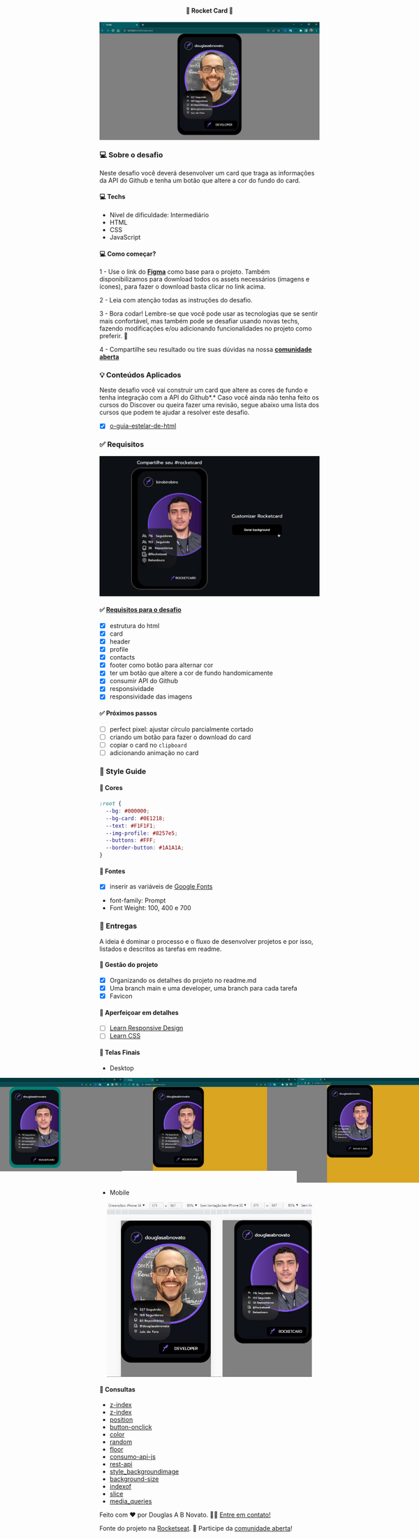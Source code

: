 <h4 align="center"> 
	🚧 Rocket Card 🚀
</h4>

<p align="center" style="display: flex; align-items: flex-start; justify-content: center;">
  <img alt="rocket card" title="#rocket-card" src="./.github/desktop-5.jpg">
</p>    

### 💻 Sobre o desafio 

Neste desafio você deverá desenvolver um card que traga as informações da API do Github e tenha um botão que altere a cor do fundo do card.

#### 💻 Techs

- Nível de dificuldade: Intermediário
- HTML
- CSS
- JavaScript

#### 💻 Como começar? 

1 - Use o link do **[Figma](https://www.figma.com/file/xszb6WTlwCXWqE5jg4q2SO/DD-Rocketcard/duplicate)**   como base para o projeto. Também disponibilizamos para download todos os assets necessários (imagens e ícones), para fazer o download basta clicar no link acima.  

2 - Leia com atenção todas as instruções do desafio.

3 - Bora codar! Lembre-se que você pode usar as tecnologias que se sentir mais confortável, mas também pode se desafiar usando novas techs, fazendo modificações e/ou adicionando funcionalidades no projeto como preferir. 🚀

4 - Compartilhe seu resultado ou tire suas dúvidas na nossa [**comunidade aberta**](https://discord.gg/bacwY2gDCF)  

### 💡 Conteúdos Aplicados

Neste desafio você vai construir um card que altere as cores de fundo e tenha integração com a API do Github*.* Caso você ainda não tenha feito os cursos do Discover ou queira fazer uma revisão, segue abaixo uma lista dos cursos que podem te ajudar a resolver este desafio.

- [x] [o-guia-estelar-de-html](https://app.rocketseat.com.br/discover/course/o-guia-estelar-de-html)

### ✅ **Requisitos**

![preview.gif](./.github/preview.gif) 

#### ✅ [Requisitos para o desafio](https://efficient-sloth-d85.notion.site/Desafio-Rocketcard-0d3572ef941f4a88889191773fe61c44#a37db0b5c5fa456fad709625adb06dd1)
 
- [x] estrutura do html
- [x] card
- [x] header
- [x] profile
- [x] contacts
- [x] footer como botão para alternar cor
- [x] ter um botão que altere a cor de fundo handomicamente 
- [x] consumir API do Github 
- [x] responsividade
- [x] responsividade das imagens 

#### ✅ Próximos passos

- [ ] perfect pixel: ajustar círculo parcialmente cortado
- [ ] criando um botão para fazer o download do card 
- [ ] copiar o card no `clipboard` 
- [ ] adicionando animação no card 

### 🎨 Style Guide

#### 🎨 Cores
 
```css
:root {
  --bg: #000000;
  --bg-card: #0E1218;
  --text: #F1F1F1;
  --img-profile: #8257e5;
  --buttons: #FFF;
  --border-button: #1A1A1A;
}
```

#### 🎨 Fontes

- [x] inserir as variáveis de [Google Fonts](https://fonts.google.com/)
- font-family: Prompt 
- Font Weight: 100, 400 e 700
 
### 📅 Entregas

A ideia é dominar o processo e o fluxo de desenvolver projetos e por isso, listados e descritos as tarefas em readme.

#### 📅 Gestão do projeto

- [x] Organizando os detalhes do projeto no readme.md
- [x] Uma branch main e uma developer, uma branch para cada tarefa
- [x] Favicon

#### 📅 Aperfeiçoar em detalhes

- [ ] [Learn Responsive Design](https://web.dev/learn/design/)
- [ ] [Learn CSS](https://web.dev/learn/css/)

#### 📅 Telas Finais

- Desktop

<p align="center" style="display: flex; align-items: flex-start; justify-content: center;">
  <img alt="login form" title="#login-form" src="./.github/desktop-5.jpg" width="400px">
  <img alt="login form" title="#login-form" src="./.github/desktop-4.jpg" width="400px">
  <img alt="login form" title="#login-form" src="./.github/desktop-3.jpg" width="400px">
  <img alt="login form" title="#login-form" src="./.github/desktop-2.jpg" width="400px">  
  <img alt="login form" title="#login-form" src="./.github/desktop-1.jpg" width="400px">  
</p>  

- Mobile

<p align="center" style="display: flex; align-items: flex-start; justify-content: center;">
  <img alt="login form" title="#rocketnews" src="./.github/mobile-2.jpg" height="400px"> 
  <img alt="login form" title="#rocketnews" src="./.github/mobile-1.jpg" height="400px"> 
</p>  

#### 📅 Consultas

- [z-index](https://developer.mozilla.org/en-US/docs/Web/CSS/z-index)
- [z-index](https://css-tricks.com/almanac/properties/z/z-index/)
- [position](https://css-tricks.com/almanac/properties/p/position/)
- [button-onclick](https://www.freecodecamp.org/portuguese/news/tutorial-sobre-button-onclick-em-html-e-evento-de-clique-em-javascript/)
- [color](https://developer.mozilla.org/pt-BR/docs/Web/CSS/color_value)
- [random](https://developer.mozilla.org/pt-BR/docs/Web/JavaScript/Reference/Global_Objects/Math/random)
- [floor](https://developer.mozilla.org/en-US/docs/Web/JavaScript/Reference/Global_Objects/Math/floor)
- [consumo-api-js](https://github.com/fernandoleonid/consumo-api-js)
- [rest-api](https://docs.github.com/en/rest/guides/using-the-rest-api-to-interact-with-your-git-database?apiVersion=2022-11-28)
- [style_backgroundimage](https://www.w3schools.com/jsref/prop_style_backgroundimage.asp)
- [background-size](https://developer.mozilla.org/en-US/docs/Web/CSS/background-size)
- [indexof](https://www.devmedia.com.br/javascript-indexof-encontrando-a-posicao-de-um-caractere-ou-string/39422)
- [slice](https://developer.mozilla.org/en-US/docs/Web/JavaScript/Reference/Global_Objects/String/slice)
- [media_queries](https://developer.mozilla.org/pt-BR/docs/Web/CSS/Media_Queries/Using_media_queries)

Feito com ❤️ por Douglas A B Novato. 👋🏽 [Entre em contato!](https://www.linkedin.com/in/douglasabnovato/)
 
Fonte do projeto na [Rocketseat](https://www.rocketseat.com.br/). 👋 Participe da [comunidade aberta](https://discord.gg/bacwY2gDCF)!